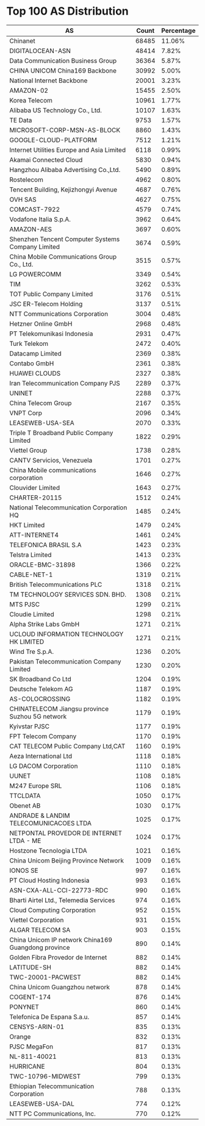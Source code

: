 # Top 100 AS Distribution
| AS | Count | Percentage |
|----|----|----|
| Chinanet | 68485 | 11.06% |
| DIGITALOCEAN-ASN | 48414 | 7.82% |
| Data Communication Business Group | 36364 | 5.87% |
| CHINA UNICOM China169 Backbone | 30992 | 5.00% |
| National Internet Backbone | 20001 | 3.23% |
| AMAZON-02 | 15455 | 2.50% |
| Korea Telecom | 10961 | 1.77% |
| Alibaba US Technology Co., Ltd. | 10107 | 1.63% |
| TE Data | 9753 | 1.57% |
| MICROSOFT-CORP-MSN-AS-BLOCK | 8860 | 1.43% |
| GOOGLE-CLOUD-PLATFORM | 7512 | 1.21% |
| Internet Utilities Europe and Asia Limited | 6118 | 0.99% |
| Akamai Connected Cloud | 5830 | 0.94% |
| Hangzhou Alibaba Advertising Co.,Ltd. | 5490 | 0.89% |
| Rostelecom | 4962 | 0.80% |
| Tencent Building, Kejizhongyi Avenue | 4687 | 0.76% |
| OVH SAS | 4627 | 0.75% |
| COMCAST-7922 | 4579 | 0.74% |
| Vodafone Italia S.p.A. | 3962 | 0.64% |
| AMAZON-AES | 3697 | 0.60% |
| Shenzhen Tencent Computer Systems Company Limited | 3674 | 0.59% |
| China Mobile Communications Group Co., Ltd. | 3515 | 0.57% |
| LG POWERCOMM | 3349 | 0.54% |
| TIM | 3262 | 0.53% |
| TOT Public Company Limited | 3176 | 0.51% |
| JSC ER-Telecom Holding | 3137 | 0.51% |
| NTT Communications Corporation | 3004 | 0.48% |
| Hetzner Online GmbH | 2968 | 0.48% |
| PT Telekomunikasi Indonesia | 2931 | 0.47% |
| Turk Telekom | 2472 | 0.40% |
| Datacamp Limited | 2369 | 0.38% |
| Contabo GmbH | 2361 | 0.38% |
| HUAWEI CLOUDS | 2327 | 0.38% |
| Iran Telecommunication Company PJS | 2289 | 0.37% |
| UNINET | 2288 | 0.37% |
| China Telecom Group | 2167 | 0.35% |
| VNPT Corp | 2096 | 0.34% |
| LEASEWEB-USA-SEA | 2070 | 0.33% |
| Triple T Broadband Public Company Limited | 1822 | 0.29% |
| Viettel Group | 1738 | 0.28% |
| CANTV Servicios, Venezuela | 1701 | 0.27% |
| China Mobile communications corporation | 1646 | 0.27% |
| Clouvider Limited | 1643 | 0.27% |
| CHARTER-20115 | 1512 | 0.24% |
| National Telecommunication Corporation HQ | 1485 | 0.24% |
| HKT Limited | 1479 | 0.24% |
| ATT-INTERNET4 | 1461 | 0.24% |
| TELEFONICA BRASIL S.A | 1423 | 0.23% |
| Telstra Limited | 1413 | 0.23% |
| ORACLE-BMC-31898 | 1366 | 0.22% |
| CABLE-NET-1 | 1319 | 0.21% |
| British Telecommunications PLC | 1318 | 0.21% |
| TM TECHNOLOGY SERVICES SDN. BHD. | 1308 | 0.21% |
| MTS PJSC | 1299 | 0.21% |
| Cloudie Limited | 1298 | 0.21% |
| Alpha Strike Labs GmbH | 1271 | 0.21% |
| UCLOUD INFORMATION TECHNOLOGY HK LIMITED | 1271 | 0.21% |
| Wind Tre S.p.A. | 1236 | 0.20% |
| Pakistan Telecommunication Company Limited | 1230 | 0.20% |
| SK Broadband Co Ltd | 1204 | 0.19% |
| Deutsche Telekom AG | 1187 | 0.19% |
| AS-COLOCROSSING | 1182 | 0.19% |
| CHINATELECOM Jiangsu province Suzhou 5G network | 1179 | 0.19% |
| Kyivstar PJSC | 1177 | 0.19% |
| FPT Telecom Company | 1170 | 0.19% |
| CAT TELECOM Public Company Ltd,CAT | 1160 | 0.19% |
| Aeza International Ltd | 1118 | 0.18% |
| LG DACOM Corporation | 1110 | 0.18% |
| UUNET | 1108 | 0.18% |
| M247 Europe SRL | 1106 | 0.18% |
| TTCLDATA | 1050 | 0.17% |
| Obenet AB | 1030 | 0.17% |
| ANDRADE & LANDIM TELECOMUNICACOES LTDA | 1025 | 0.17% |
| NETPONTAL PROVEDOR DE INTERNET LTDA - ME | 1024 | 0.17% |
| Hostzone Tecnologia LTDA | 1021 | 0.16% |
| China Unicom Beijing Province Network | 1009 | 0.16% |
| IONOS SE | 997 | 0.16% |
| PT Cloud Hosting Indonesia | 993 | 0.16% |
| ASN-CXA-ALL-CCI-22773-RDC | 990 | 0.16% |
| Bharti Airtel Ltd., Telemedia Services | 974 | 0.16% |
| Cloud Computing Corporation | 952 | 0.15% |
| Viettel Corporation | 931 | 0.15% |
| ALGAR TELECOM SA | 903 | 0.15% |
| China Unicom IP network China169 Guangdong province | 890 | 0.14% |
| Golden Fibra Provedor de Internet | 882 | 0.14% |
| LATITUDE-SH | 882 | 0.14% |
| TWC-20001-PACWEST | 882 | 0.14% |
| China Unicom Guangzhou network | 878 | 0.14% |
| COGENT-174 | 876 | 0.14% |
| PONYNET | 860 | 0.14% |
| Telefonica De Espana S.a.u. | 857 | 0.14% |
| CENSYS-ARIN-01 | 835 | 0.13% |
| Orange | 832 | 0.13% |
| PJSC MegaFon | 817 | 0.13% |
| NL-811-40021 | 813 | 0.13% |
| HURRICANE | 804 | 0.13% |
| TWC-10796-MIDWEST | 799 | 0.13% |
| Ethiopian Telecommunication Corporation | 788 | 0.13% |
| LEASEWEB-USA-DAL | 774 | 0.12% |
| NTT PC Communications, Inc. | 770 | 0.12% |
